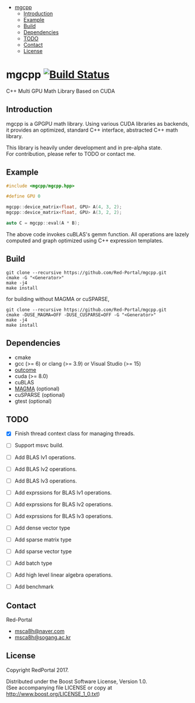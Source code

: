 - [mgcpp](#org8251436)
  - [Introduction](#org9dd78d2)
  - [Example](#orga8a25a1)
  - [Build](#org0bb6aa9)
  - [Dependencies](#orgd700710)
  - [TODO](#org6fefac1)
  - [Contact](#orgb25347e)
  - [License](#org9d65126)


<a id="org8251436"></a>

# mgcpp [![Build Status](https://travis-ci.org/Red-Portal/mgcpp.svg?branch=master)](https://travis-ci.org/Red-Portal/mgcpp)
C++ Multi GPU Math Library Based on CUDA


<a id="org9dd78d2"></a>

## Introduction

mgcpp is a GPGPU math library. Using various CUDA libraries as backends, <br />
it provides an optimized, standard C++ interface, abstracted C++ math library. <br />

This library is heavily under development and in pre-alpha state.<br />
For contribution, please refer to TODO or contact me.


<a id="orga8a25a1"></a>

## Example

```C++
#include <mgcpp/mgcpp.hpp>

#define GPU 0

mgcpp::device_matrix<float, GPU> A(4, 3, 2);
mgcpp::device_matrix<float, GPU> A(3, 2, 2);

auto C = mgcpp::eval(A * B);

```

The above code invokes cuBLAS's gemm function. All operations are lazely computed and graph optimized using C++ expression templates.


<a id="org0bb6aa9"></a>

## Build

```shell
git clone --recursive https://github.com/Red-Portal/mgcpp.git
cmake -G "<Generator>"
make -j4
make install
```

for building without MAGMA or cuSPARSE,

```shell
git clone --recursive https://github.com/Red-Portal/mgcpp.git
cmake -DUSE_MAGMA=OFF -DUSE_CUSPARSE=OFF -G "<Generator>"
make -j4
make install
```


<a id="orgd700710"></a>

## Dependencies

-   cmake
-   gcc (>= 6) or clang (>= 3.9) or Visual Studio (>= 15)
-   [outcome](https://github.com/ned14/outcome)
-   cuda (>= 8.0)
-   cuBLAS
-   [MAGMA](https://github.com/kjbartel/magma) (optional)
-   cuSPARSE (optional)
-   gtest (optional)


<a id="org6fefac1"></a>

## TODO 

-   [X] Finish thread context class for managing threads.
-   [ ] Support msvc build.
-   [ ] Add BLAS lv1 operations.
-   [ ] Add BLAS lv2 operations.
-   [ ] Add BLAS lv3 operations.
-   [ ] Add exprssions for BLAS lv1 operations.
-   [ ] Add exprssions for BLAS lv2 operations.
-   [ ] Add exprssions for BLAS lv3 operations.
-   [ ] Add dense vector type
-   [ ] Add sparse matrix type
-   [ ] Add sparse vector type
-   [ ] Add batch type
-   [ ] Add high level linear algebra operations.
-   [ ] Add benchmark


<a id="orgb25347e"></a>

## Contact

Red-Portal
-   msca8h@naver.com
-   msca8h@sogang.ac.kr


<a id="org9d65126"></a>

## License

Copyright RedPortal 2017.

Distributed under the Boost Software License, Version 1.0. <br />
(See accompanying file LICENSE or copy at <http://www.boost.org/LICENSE_1_0.txt>)
